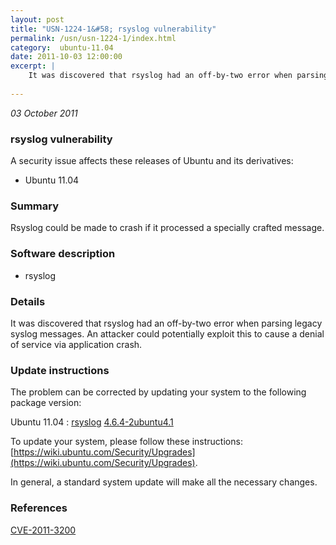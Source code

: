 ```yaml
---
layout: post
title: "USN-1224-1&#58; rsyslog vulnerability"
permalink: /usn/usn-1224-1/index.html
category:  ubuntu-11.04
date: 2011-10-03 12:00:00
excerpt: |
    It was discovered that rsyslog had an off-by-two error when parsing legacy syslog messages. An attacker could potentially exploit this to cause a denial of service via application crash. 
    
--- 
```

 
 

*03 October 2011*

### rsyslog vulnerability

A security issue affects these releases of Ubuntu and its derivatives:

* Ubuntu 11.04

### Summary

Rsyslog could be made to crash if it processed a specially crafted message. 

### Software description

* rsyslog 

### Details

It was discovered that rsyslog had an off-by-two error when parsing legacy syslog messages. An attacker could potentially exploit this to cause a denial of service via application crash. 

### Update instructions

The problem can be corrected by updating your system to the following package version:

Ubuntu 11.04
 : [rsyslog](https://launchpad.net/ubuntu/+source/rsyslog) <span> [4.6.4-2ubuntu4.1](https://launchpad.net/ubuntu/+source/rsyslog/4.6.4-2ubuntu4.1) </span> 

To update your system, please follow these instructions: [https://wiki.ubuntu.com/Security/Upgrades](https://wiki.ubuntu.com/Security/Upgrades).

In general, a standard system update will make all the necessary changes. 

### References

 
 [CVE-2011-3200](http://people.ubuntu.com/~ubuntu-security/cve/CVE-2011-3200)
 

